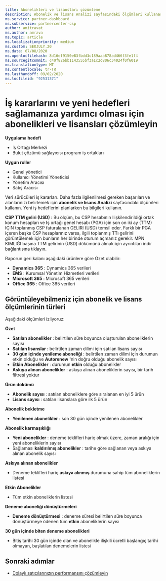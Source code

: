```yaml
---
title: Abonelikleri ve lisansları çözümleme
description: Abonelik ve lisans Analizi sayfasındaki ölçümleri kullanarak daha fazla ilgilenilmesi gereken başarıları ve bölgeleri nasıl kullanacağınızı öğrenin.
ms.service: partner-dashboard
ms.subservice: partnercenter-csp
author: amitravat
ms.author: amrava
ms.topic: article
ms.localizationpriority: medium
ms.custom: SEOJULY.20
ms.date: 07/08/2020
ms.openlocfilehash: 8d16ef9150e83fbdd3c189aaa878ad466f3fe1f4
ms.sourcegitcommit: c40f826bb1143555bf3a1c2c806c34024f0f6019
ms.translationtype: MT
ms.contentlocale: tr-TR
ms.lasthandoff: 09/02/2020
ms.locfileid: "92531371"
---
```

# <a name="analyze-subscriptions-and-licenses-to-help-you-drive-business-decisions-and-new-goals"></a>İş kararlarını ve yeni hedefleri sağlamanıza yardımcı olması için abonelikleri ve lisansları çözümleyin

**Uygulama hedefi**

- İş Ortağı Merkezi
- Bulut çözümü sağlayıcısı program iş ortakları

**Uygun roller**

- Genel yönetici
- Kullanıcı Yönetimi Yöneticisi
- Yönetim Aracısı
- Satış Aracısı

Veri sürücüleri iş kararları. Daha fazla ilgilenilmesi gereken başarıları ve alanlarınızı belirlemek için **abonelik ve lisans Analizi** sayfasındaki ölçümleri kullanın. Yeni iş hedeflerini planlarken bu bilgileri kullanın.

**CSP TTM geliri (USD)** : Bu ölçüm, bu CSP hesabının Ilişkilendirildiği ortak konum hesapları ve Iş ortağı genel hesabı (PGA) için son on iki ay (TTM) IÇIN toplanmış CSP faturalanan GELIRI (USD) temsil eder. Farklı bir PGA içeren başka CSP hesaplarınız varsa, ilgili toplanmış TTı gelirini görüntülemek için bunların her birinde oturum açmanız gerekir.  MPN KIMLIĞI başına TTM gelirinin (USD) dökümünü almak için ayrıntıları indir bağlantısına tıklayın.

Raporun geri kalanı aşağıdaki ürünlere göre Özet olabilir:

 - **Dynamics 365** : Dynamics 365 verileri  
 - **EMS** : Kurumsal Yönetim Hizmetleri verileri  
 - **Microsoft 365** : Microsoft 365 verileri  
 - **Office 365** : Office 365 verileri  


## <a name="types-of-subscription-and-license-metrics-you-can-view"></a>Görüntüleyebilmeniz için abonelik ve lisans ölçümlerinin türleri

Aşağıdaki ölçümleri izliyoruz:

**Özet**  
 - **Satılan abonelikler** : belirtilen süre boyunca oluşturulan aboneliklerin sayısı  
 - **Satılan lisanslar** : belirtilen zaman dilimi için satılan lisans sayısı   
 - **30 gün içinde yenileme aboneliği** : belirtilen zaman dilimi için durumun etkin olduğu ve **Autorenew** 'nin doğru olduğu abonelik sayısı
 - **Etkin Abonelikler** : durumun **etkin** olduğu abonelikler  
 - **Askıya alınan abonelikler** : askıya alınan aboneliklerin sayısı, bir tarih filtresi yoktur  

**Ürün dökümü**  
 - **Abonelik sayısı** : satılan aboneliklere göre sıralanan en iyi 5 ürün  
 - **Lisans sayısı** : satılan lisanslara göre ilk 5 ürün

**Abonelik bekletme**
 - **Yenilenen abonelikler** : son 30 gün içinde yenilenen abonelikler  

**Abonelik karmaşıklığı**  
 - **Yeni abonelikler** : deneme teklifleri hariç olmak üzere, zaman aralığı için yeni aboneliklerin sayısı  
 - Sağlaması **kaldırılmış abonelikler** : tarihe göre sağlanan veya askıya alınan abonelik sayısı  

**Askıya alınan abonelikler**  
 - Deneme teklifleri hariç **askıya alınmış** durumuna sahip tüm aboneliklerin listesi  
  
**Etkin Abonelikler**
 - Tüm etkin aboneliklerin listesi  

**Deneme aboneliği dönüştürmeleri**  
 - **Deneme dönüştürmesi** : deneme süresi belirtilen süre boyunca dönüştürmeye ödenen tüm **etkin** aboneliklerin sayısı  

**30 gün içinde biten deneme abonelikleri**  
 - Bitiş tarihi 30 gün içinde olan ve abonelikle ilişkili ücretli başlangıç tarihi olmayan, başlatılan denemelerin listesi  

## <a name="next-steps"></a>Sonraki adımlar

- [Dolaylı satıcılarınızın performansını çözümleyin](analyze-indirect-resellers.md)